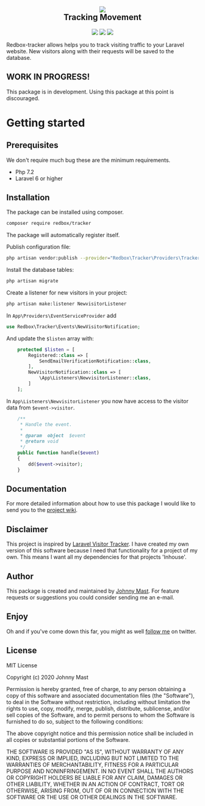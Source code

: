 <h2 align="center">
<img src="https://user-images.githubusercontent.com/121194/82691564-6b57da80-9c5e-11ea-87ec-639ad2255e8a.png"><br />
Tracking Movement
</h2>


<p align="center">
<a href="https://github.com/johnnymast/redbox-tracker/actions?query=workflow%3APhpcs"><img src="https://github.com/johnnymast/redbox-tracker/workflows/Phpcs/badge.svg" /></a>
<a href="https://scrutinizer-ci.com/g/johnnymast/redbox-tracker/?branch=master"><img src="https://scrutinizer-ci.com/g/johnnymast/redbox-tracker/badges/quality-score.png?b=master" /></a>
<a href="https://scrutinizer-ci.com/g/johnnymast/redbox-tracker/build-status/master"><img src="https://scrutinizer-ci.com/g/johnnymast/redbox-tracker/badges/build.png?b=master" /></a>

</p>
 
Redbox-tracker allows helps you to track visiting traffic to your Laravel website. New visitors along with their requests will be saved to the database.

## WORK IN PROGRESS!

This package is in development. Using this package at this point is discouraged.

# Getting started

## Prerequisites

We don't require much bug these are the minimum requirements. 

- Php 7.2
- Laravel 6 or higher

## Installation  

The package can be installed using composer.

```bash
composer require redbox/tracker
```

The package will automatically register itself.

Publish configuration file:

```bash
php artisan vendor:publish --provider="Redbox\Tracker\Providers\TrackerServiceProvider"
```

Install the database tables:

```php
php artisan migrate
```
 
Create a listener for new visitors in your project: 

```bash
php artisan make:listener NewvisitorListener
```

In <code>App\Providers\EventServiceProvider</code> add 

```php
use Redbox\Tracker\Events\NewVisitorNotification;
```

And update the <code>$listen</code> array with:

```php
    protected $listen = [
        Registered::class => [
            SendEmailVerificationNotification::class,
        ],
        NewVisitorNotification::class => [
            \App\Listeners\NewvisitorListener::class,
        ]
    ];
```

In <code>App\Listeners\NewvisitorListener</code> you now have access to the visitor data from <code>$event->visitor</code>.


```php
    /**
     * Handle the event.
     *
     * @param  object  $event
     * @return void
     */
    public function handle($event)
    {
        dd($event->visitor);
    }
```

## Documentation

For more detailed information about how to use this package I would like to send you to the [project wiki](https://github.com/johnnymast/redbox-tracker/wiki).

## Disclaimer

This project is inspired by [Laravel Visitor Tracker](https://github.com/voerro/laravel-visitor-tracker). I have created my own version of this software because I need that functionality for a project of my own. 
This means I want all my dependencies for that projects 'Inhouse'.


## Author

This package is created and maintained by [Johnny Mast](mailto:mastjohnny@gmail.com). For feature requests or suggestions you could consider sending me an e-mail.

## Enjoy

Oh and if you've come down this far, you might as well [follow me](https://twitter.com/mastjohnny) on twitter.
 

## License

MIT License

Copyright (c) 2020 Johnny Mast

Permission is hereby granted, free of charge, to any person obtaining a copy of this software and associated documentation files (the "Software"), to deal in the Software without restriction, including without limitation the rights to use, copy, modify, merge, publish, distribute, sublicense, and/or sell copies of the Software, and to permit persons to whom the Software is furnished to do so, subject to the following conditions:

The above copyright notice and this permission notice shall be included in all copies or substantial portions of the Software.

THE SOFTWARE IS PROVIDED "AS IS", WITHOUT WARRANTY OF ANY KIND, EXPRESS OR IMPLIED, INCLUDING BUT NOT LIMITED TO THE WARRANTIES OF MERCHANTABILITY, FITNESS FOR A PARTICULAR PURPOSE AND NONINFRINGEMENT. IN NO EVENT SHALL THE AUTHORS OR COPYRIGHT HOLDERS BE LIABLE FOR ANY CLAIM, DAMAGES OR OTHER LIABILITY, WHETHER IN AN ACTION OF CONTRACT, TORT OR OTHERWISE, ARISING FROM, OUT OF OR IN CONNECTION WITH THE SOFTWARE OR THE USE OR OTHER DEALINGS IN THE SOFTWARE.

  
  
